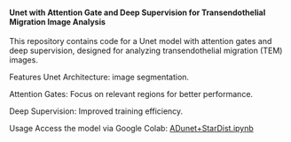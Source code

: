#### Unet with Attention Gate and Deep Supervision for Transendothelial Migration Image Analysis

This repository contains code for a Unet model with attention gates and deep supervision, designed for analyzing transendothelial migration (TEM) images.

Features
Unet Architecture: image segmentation.


Attention Gates: Focus on relevant regions for better performance.


Deep Supervision: Improved training efficiency.

Usage
Access the model via Google Colab: [ADunet+StarDist.ipynb](https://colab.research.google.com/github/Morwey/adunet4tem/blob/main/ADunet%2BStarDist.ipynb)

